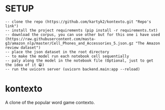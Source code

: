 # SETUP
    -- clone the repo (https://github.com/kartyk2/kontexto.git "Repo's link")
    -- install the project requirements (pip install -r requirements.txt)
    -- download the corpus, you can use other but for this one i have used (https://raw.githubusercontent.com/masta-g3/amazon_nlp/master/Cell_Phones_and_Accessories_5.json.gz "The Amazon review dataset")
    -- place the json dataset in the root directory
    -- to make the model run each notebook cell sequentially
    -- paly along the model in the notebook file (Optional, just to get the idea of it 😁)
    -- run the uvicorn server (uvicorn backend.main:app --reload)

# kontexto
A clone of the popular word game contexto.


